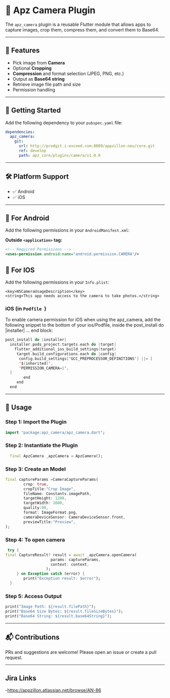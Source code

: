 # 📸 Apz Camera Plugin

The `apz_camera` plugin is a reusable Flutter module that allows apps to capture images, crop them, compress them, and convert them to Base64.

---

## 🚀 Features

- Pick image from **Camera**
- Optional **Cropping**
- **Compression** and format selection (JPEG, PNG, etc.)
- Output as **Base64 string**
- Retrieve image file path and size
- Permission handling

---

## 🚀 Getting Started

Add the following dependency to your `pubspec.yaml` file:

```yaml
dependencies:
  apz_camera:
    git:
      url: http://prodgit.i-exceed.com:8009/appzillon-neu/core.git
      ref: develop
      path: apz_core/plugins/camera/v1.0.0
```
---

## 🛠 Platform Support

- ✅ Android
- ✅ iOS

---

## 🔐 For Android

Add the following permissions in your `AndroidManifest.xml`:

**Outside `<application>` tag:**
```xml
<!-- Required Permissions -->
<uses-permission android:name="android.permission.CAMERA"/>
```

## 🔐 For IOS

Add the following permissions in your `Info.plist`:
```
<key>NSCameraUsageDescription</key>
<string>This app needs access to the camera to take photos.</string>
```
### iOS (in `Podfile `)
To enable camera permission for iOS when using the apz_camera,
add the following snippet to the bottom of your ios/Podfile, inside the post_install do |installer| ... end block:

```swift
post_install do |installer|
  installer.pods_project.targets.each do |target|
    flutter_additional_ios_build_settings(target)
     target.build_configurations.each do |config|
      config.build_settings['GCC_PREPROCESSOR_DEFINITIONS'] ||= [
      '$(inherited)',
      'PERMISSION_CAMERA=1',
  ]
        end
     end
  end
```  
---

## 📱 Usage

### Step 1: Import the Plugin

```dart
import "package:apz_camera/apz_camera.dart";
```

### Step 2: Instantiate the Plugin

```dart
  final ApzCamera _apzCamera = ApzCamera();
```
### Step 3: Create an Model
```dart
final captureParams =CameraCaptureParams(
        crop: true,
        cropTitle:"Crop Image",
        fileName: Constants.imagePath,
        targetHeight: 1280,
        targetWidth: 1080,
        quality:90,
        format: ImageFormat.png,
        cameraDeviceSensor: CameraDeviceSensor.front,
        previewTitle:"Preview",
);
```
### Step 4: To open camera 

```dart
 try {
final CaptureResult? result = await _apzCamera.openCamera(
                    params: captureParams,
                    context: context,
                  );
     } on Exception catch (error) {
        print("Exception result: $error");
  }
```
### Step 5: Access Output

```dart
print("Image Path: ${result.filePath}");
print("Base64 Size Bytes: ${result.fileSizeBytes}");
print("Base64 String: ${result.base64String}");
```
---

## 📬 Contributions

PRs and suggestions are welcome! Please open an issue or create a pull request.

---

## Jira Links
-https://appzillon.atlassian.net/browse/AN-86
